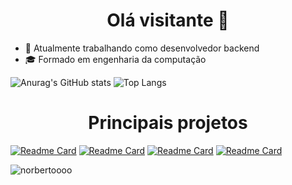 <h1 align='center'>Olá visitante 👀</h1>


- 🏢 Atualmente trabalhando como desenvolvedor backend
- 🎓 Formado em engenharia da computação


![Anurag's GitHub stats](https://github-readme-stats.vercel.app/api?username=norbertoooo&hide=contribs,prs,stars,issues)
![Top Langs](https://github-readme-stats.vercel.app/api/top-langs/?username=norbertoooo&layout=compact&hide=javascript,html,css)


<h1 align='center'>Principais projetos</h1>


[![Readme Card](https://github-readme-stats.vercel.app/api/pin/?username=norbertoooo&repo=smartparking-api)](https://github.com/Norbertoooo/smartparking-api)
[![Readme Card](https://github-readme-stats.vercel.app/api/pin/?username=norbertoooo&repo=desafio-banco-api)](https://github.com/Norbertoooo/desafio-banco-api)
[![Readme Card](https://github-readme-stats.vercel.app/api/pin/?username=norbertoooo&repo=rafa-web-api)](https://github.com/Norbertoooo/rafa-web-api)
[![Readme Card](https://github-readme-stats.vercel.app/api/pin/?username=norbertoooo&repo=rafa-web)](https://github.com/Norbertoooo/rafa-web)


<p> <img src="https://komarev.com/ghpvc/?username=norbertoooo&label=Profile%20views&color=ce9927&style=flat" alt="norbertoooo" /> </p>

